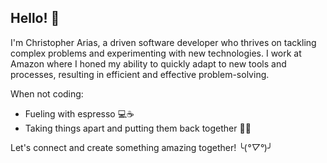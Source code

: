 ## Hello! 👋

I'm Christopher Arias, a driven software developer who thrives on tackling complex problems and experimenting with new technologies. I work at Amazon where I honed my ability to quickly adapt to new tools and processes, resulting in efficient and effective problem-solving.

When not coding: 
- Fueling with espresso 💻☕️
- Taking things apart and putting them back together 🔧🔨

Let's connect and create something amazing together! ╰(*°▽°*)╯  
